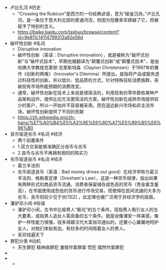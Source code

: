 - 卢比孔河 #历史
	- “Crossing the Rubicon”是西方的一句经典谚语，意为“破釜沉舟。”卢比孔河，是一条位于意大利北部的普通河流，但因为恺撒率军跨越了它，而被赋予了特别的含义。
	- https://baike.baidu.com/tashuo/browse/content?id=9e811c14114799312a92e56d
- 破坏性创新 #名词
	- Disruptive innovation
	- 破坏性创新（英语：Disruptive innovation），或是被称为“破坏式创新”与“破坏式技术”，早期也被翻译为“颠覆式创新”或“颠覆式技术”，是由哈佛大学教授克莱顿·克里斯坦森（Clayton Christensen）于1997年的著作《创新的两难》（Innovator's Dilemma）所提出。是指将产品或服务透过科技性的创新，并以低价、低品质的方式，针对特殊目标消费族群，突破现有市场所能预期的消费改变。
	- 通常，破坏性创新在技术上来说是很简洁的，利用现有的零件群依某种产品架构运作，提供比旧方法更简洁的方案。破坏性创新在成熟市场提供较少的客户，所以一开始并不容易被采用。而在遥远新兴市场和非主流市场，破坏性创新提供了不同的贡献
	- https://zh.wikipedia.org/zh-hans/%E7%A0%B4%E5%A3%9E%E6%80%A7%E5%89%B5%E6%96%B0
- 良币驱逐劣币 #名词 #经济
	- 两个前置条件
	- 1.双方交易能够准确区分良币与劣币
	- 2.良币与劣币不再拥有相同的购买力
- 劣币驱逐良币 #名词 #经济
	- 葛兰辛法则
	- 劣币驱逐良币（英语：Bad money drives out good）在经济学称为葛兰辛法则、格勒善定律（Gresham's Law），这是一种货币规律，指出如果有两种形式的商品货币流通，消费者保留储存成色高的货币（贵金属含量高），在市面使用成色低的货币进行市场交易，而使得在民间流通的大多为劣币，良币则较少见于世[1][2] ，此定理也被广泛用于非经济学的层面。
- 潘驴邓小闲 #俗语
	- 潘驴邓小闲，古书中比喻男人“捱光”的五个条件。现指男人吸引女人的五大要素，或指男人追女人需具备的五个条件。就是说像潘安一样美感，像驴一样性能力很强，钱多得跟汉代大富翁邓通似的，还要小心翼翼地呵护女人，对她们体贴有加，有较多的时间陪着女人的男人。
	- 吴邓钱遍天下
- 罪犯分类 #动机
	- 天生罪犯 精神病罪犯 激情作案罪案 惯犯 偶然作案罪犯
-
-
	-